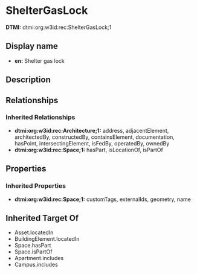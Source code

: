 # ShelterGasLock
**DTMI:** dtmi:org:w3id:rec:ShelterGasLock;1
## Display name
- **en:** Shelter gas lock
## Description
## Relationships
### Inherited Relationships
* **dtmi:org:w3id:rec:Architecture;1:** address, adjacentElement, architectedBy, constructedBy, containsElement, documentation, hasPoint, intersectingElement, isFedBy, operatedBy, ownedBy
* **dtmi:org:w3id:rec:Space;1:** hasPart, isLocationOf, isPartOf
## Properties
### Inherited Properties
* **dtmi:org:w3id:rec:Space;1:** customTags, externalIds, geometry, name
## Inherited Target Of
* Asset.locatedIn
* BuildingElement.locatedIn
* Space.hasPart
* Space.isPartOf
* Apartment.includes
* Campus.includes
